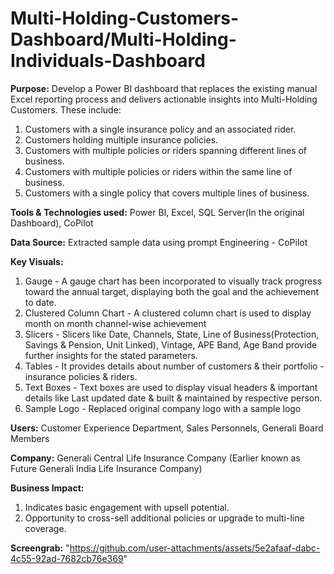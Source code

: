 # Multi-Holding-Customers-Dashboard/Multi-Holding-Individuals-Dashboard
**Purpose:** Develop a Power BI dashboard that replaces the existing manual Excel reporting process and delivers actionable insights into Multi-Holding Customers. These include:
1. Customers with a single insurance policy and an associated rider.
2. Customers holding multiple insurance policies.
3. Customers with multiple policies or riders spanning different lines of business.
4. Customers with multiple policies or riders within the same line of business.
5. Customers with a single policy that covers multiple lines of business.

**Tools & Technologies used:** Power BI, Excel, SQL Server(In the original Dashboard), CoPilot

**Data Source:** Extracted sample data using prompt Engineering - CoPilot

**Key Visuals:** 
1. Gauge - A gauge chart has been incorporated to visually track progress toward the annual target, displaying both the goal and the achievement to date.
2. Clustered Column Chart - A clustered column chart is used to display month on month channel-wise achievement
3. Slicers - Slicers like Date, Channels, State, Line of Business(Protection, Savings & Pension, Unit Linked), Vintage, APE Band, Age Band provide further insights for the stated parameters.
4. Tables - It provides details about number of customers & their portfolio - insurance policies & riders. 
5. Text Boxes - Text boxes are used to display visual headers & important details like Last updated date & built & maintained by respective person. 
6. Sample Logo - Replaced original company logo with a sample logo

**Users:** Customer Experience Department, Sales Personnels, Generali Board Members

**Company:** Generali Central Life Insurance Company (Earlier known as Future Generali India Life Insurance Company)

**Business Impact:** 
1. Indicates basic engagement with upsell potential.
2. Opportunity to cross-sell additional policies or upgrade to multi-line coverage.

**Screengrab:** "https://github.com/user-attachments/assets/5e2afaaf-dabc-4c55-92ad-7682cb76e369"
